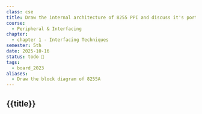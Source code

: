 ```yaml
---
class: cse
title: Draw the internal architecture of 8255 PPI and discuss it's ports.
course:
  - Peripheral & Interfacing
chapter:
  - chapter 1 - Interfacing Techniques
semester: 5th
date: 2025-10-16
status: todo 🔖
tags:
  - board_2023
aliases:
  - Draw the block diagram of 8255A
---
```


## {{title}}
